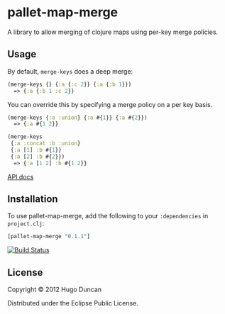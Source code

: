 # pallet-map-merge

A library to allow merging of clojure maps using per-key merge policies.

## Usage

By default, `merge-keys` does a deep merge:

```clj
(merge-keys {} {:a {:c 2}} {:a {:b 1}})
  => {:a {:b 1 :c 2}}
```

You can override this by specifying a merge policy on a per key basis.

```clj
(merge-keys {:a :union} {:a #{1}} {:a #{2}})
  => {:a #{1 2}}
```

```clj
(merge-keys
 {:a :concat :b :union}
 {:a [1] :b #{1}}
 {:a [2] :b #{2}})
  => {:a [1 2] :b #{1 2}}
```

[API docs](http://pallet.github.com/pallet-map-merge/0.1)

## Installation

To use pallet-map-merge, add the following to your `:dependencies` in
`project.clj`:

```clj
[pallet-map-merge "0.1.1"]
```

[![Build Status](https://secure.travis-ci.org/pallet/pallet-map-merge.png)](http://travis-ci.org/pallet/pallet-map-merge)

## License

Copyright © 2012 Hugo Duncan

Distributed under the Eclipse Public License.

